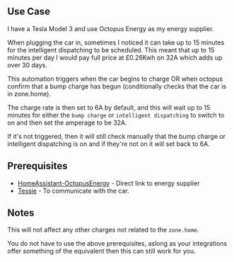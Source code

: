 ## Use Case

I have a Tesla Model 3 and use Octopus Energy as my energy supplier. 

When plugging the car in, sometimes I noticed it can take up to 15 minutes for the intelligent dispatching to be scheduled. This meant that up to 15 minutes per day I would pay full price at £0.26Kwh on 32A which adds up over 30 days. 

This automation triggers when the car begins to charge OR when octopus confirm that a bump charge has begun (conditionally checks that the car is in zone.home). 

The charge rate is then set to 6A by default, and this will wait up to 15 minutes for either the ```bump charge``` or ```intelligent dispatching``` to switch to on and then set the amperage to be 32A. 

If it's not triggered, then it will still check manually that the bump charge or intelligent dispatching is on and if they're not on it will set back to 6A. 


## Prerequisites 

- [HomeAssistant-OctopusEnergy](https://github.com/BottlecapDave/HomeAssistant-OctopusEnergy) - Direct link to energy supplier
- [Tessie](https://www.home-assistant.io/integrations/tessie) - To communicate with the car.



## Notes 

This will not affect any other charges not related to the ```zone.home```.

You do not have to use the above prerequisites, aslong as your integrations offer something of the equivalent then this can still work for you.
